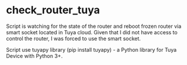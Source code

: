 # check_router_tuya
Script is watching for the state of the router and reboot frozen router via smart socket located in Tuya cloud.
Given that I did not have access to control the router, I was forced to use the smart socket. 

Script use tuyapy library (pip install tuyapy) - a Python library for Tuya Device with Python 3+.
